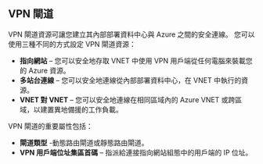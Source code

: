 ## VPN 閘道 
VPN 閘道資源可讓您建立其內部部署資料中心與 Azure 之間的安全連線。 您可以使用三種不同的方式設定 VPN 閘道資源：
 
- **指向網站** – 您可以安全地存取 VNET 中使用 VPN 用戶端從任何電腦來裝載您的 Azure 資源。 
- **多站台連線** – 您可以安全地連線從內部部署資料中心，在 VNET 中執行的資源。 
- **VNET 對 VNET** – 您可以安全地連線在相同區域內的 Azure VNET 或跨區域，以建置異地備援的工作負載。

VPN 閘道的重要屬性包括：
 
- **閘道類型** -動態路由閘道或靜態路由閘道。 
- **VPN 用戶端位址集區首碼** – 指派給連接指向網站組態中的用戶端的 IP 位址。

